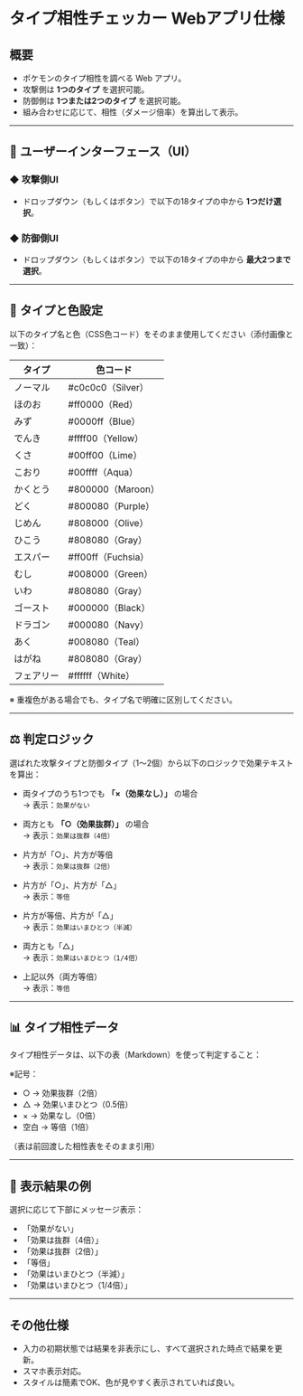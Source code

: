 # タイプ相性チェッカー Webアプリ仕様

## 概要

- ポケモンのタイプ相性を調べる Web アプリ。
- 攻撃側は **1つのタイプ** を選択可能。
- 防御側は **1つまたは2つのタイプ** を選択可能。
- 組み合わせに応じて、相性（ダメージ倍率）を算出して表示。

---

## 🔘 ユーザーインターフェース（UI）

### ◆ 攻撃側UI

- ドロップダウン（もしくはボタン）で以下の18タイプの中から **1つだけ選択**。

### ◆ 防御側UI

- ドロップダウン（もしくはボタン）で以下の18タイプの中から **最大2つまで選択**。

---

## 🎨 タイプと色設定

以下のタイプ名と色（CSS色コード）をそのまま使用してください（添付画像と一致）：

| タイプ       | 色コード   |
|--------------|------------|
| ノーマル     | #c0c0c0（Silver）|
| ほのお       | #ff0000（Red）|
| みず         | #0000ff（Blue）|
| でんき       | #ffff00（Yellow）|
| くさ         | #00ff00（Lime）|
| こおり       | #00ffff（Aqua）|
| かくとう     | #800000（Maroon）|
| どく         | #800080（Purple）|
| じめん       | #808000（Olive）|
| ひこう       | #808080（Gray）|
| エスパー     | #ff00ff（Fuchsia）|
| むし         | #008000（Green）|
| いわ         | #808080（Gray）|
| ゴースト     | #000000（Black）|
| ドラゴン     | #000080（Navy）|
| あく         | #008080（Teal）|
| はがね       | #808080（Gray）|
| フェアリー   | #ffffff（White）|

※ 重複色がある場合でも、タイプ名で明確に区別してください。

---

## ⚖️ 判定ロジック

選ばれた攻撃タイプと防御タイプ（1～2個）から以下のロジックで効果テキストを算出：

- 両タイプのうち1つでも **「×（効果なし）」** の場合  
  → 表示：`効果がない`

- 両方とも **「○（効果抜群）」** の場合  
  → 表示：`効果は抜群（4倍）`

- 片方が「○」、片方が等倍  
  → 表示：`効果は抜群（2倍）`

- 片方が「○」、片方が「△」  
  → 表示：`等倍`

- 片方が等倍、片方が「△」  
  → 表示：`効果はいまひとつ（半減）`

- 両方とも「△」  
  → 表示：`効果はいまひとつ（1/4倍）`

- 上記以外（両方等倍）  
  → 表示：`等倍`

---

## 📊 タイプ相性データ

タイプ相性データは、以下の表（Markdown）を使って判定すること：

※記号：  
- ○ → 効果抜群（2倍）  
- △ → 効果いまひとつ（0.5倍）  
- × → 効果なし（0倍）  
- 空白 → 等倍（1倍）

（表は前回渡した相性表をそのまま引用）

---

## 💬 表示結果の例

選択に応じて下部にメッセージ表示：

- 「効果がない」
- 「効果は抜群（4倍）」
- 「効果は抜群（2倍）」
- 「等倍」
- 「効果はいまひとつ（半減）」
- 「効果はいまひとつ（1/4倍）」

---

## その他仕様

- 入力の初期状態では結果を非表示にし、すべて選択された時点で結果を更新。
- スマホ表示対応。
- スタイルは簡素でOK、色が見やすく表示されていれば良い。

